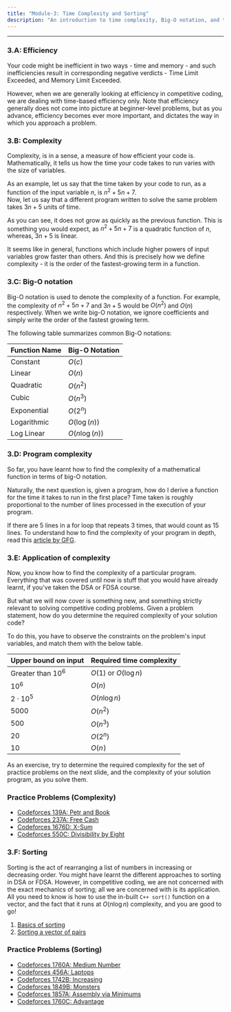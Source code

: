 ```yaml
---
title: "Module-3: Time Complexity and Sorting"
description: "An introduction to time complexity, Big-O notation, and the application of sorting in competitive programming."
---
```


---

### 3.A: Efficiency

Your code might be inefficient in two ways - time and memory - and such inefficiencies result in corresponding negative verdicts - Time Limit Exceeded, and Memory Limit Exceeded.

However, when we are generally looking at efficiency in competitive coding, we are dealing with time-based efficiency only. Note that efficiency generally does not come into picture at beginner-level problems, but as you advance, efficiency becomes ever more important, and dictates the way in which you approach a problem.

### 3.B: Complexity

Complexity, is in a sense, a measure of how efficient your code is. Mathematically, it tells us how the time your code takes to run varies with the size of variables.

As an example, let us say that the time taken by your code to run, as a function of the input variable $n$, is $n^2+5n+7$.  
Now, let us say that a different program written to solve the same problem takes $3n+5$ units of time.

As you can see, it does not grow as quickly as the previous function. This is something you would expect, as $n^2+5n+7$ is a quadratic function of $n$, whereas, $3n+5$ is linear.

It seems like in general, functions which include higher powers of input variables grow faster than others. And this is precisely how we define complexity - it is the order of the fastest-growing term in a function.

### 3.C: Big-O notation

Big-O notation is used to denote the complexity of a function. For example, the complexity of $n^2+5n+7$ and $3n+5$ would be $O(n^2)$ and $O(n)$ respectively. When we write big-O notation, we ignore coefficients and simply write the order of the fastest growing term.

The following table summarizes common Big-O notations:

| Function Name | Big-O Notation |
| ------------- | -------------- |
| Constant      | $O(c)$         |
| Linear        | $O(n)$         |
| Quadratic     | $O(n^2)$       |
| Cubic         | $O(n^3)$       |
| Exponential   | $O(2^n)$       |
| Logarithmic   | $O(\log(n))$   |
| Log Linear    | $O(n \log(n))$ |

### 3.D: Program complexity

So far, you have learnt how to find the complexity of a mathematical function in terms of big-O notation.

Naturally, the next question is, given a program, how do I derive a function for the time it takes to run in the first place? Time taken is roughly proportional to the number of lines processed in the execution of your program.

If there are 5 lines in a for loop that repeats 3 times, that would count as 15 lines. To understand how to find the complexity of your program in depth, read this [article by GFG](https://www.geeksforgeeks.org/understanding-time-complexity-simple-examples/).

### 3.E: Application of complexity

Now, you know how to find the complexity of a particular program. Everything that was covered until now is stuff that you would have already learnt, if you've taken the DSA or FDSA course.

But what we will now cover is something new, and something strictly relevant to solving competitive coding problems. Given a problem statement, how do you determine the required complexity of your solution code?

To do this, you have to observe the constraints on the problem's input variables, and match them with the below table.

| Upper bound on input | Required time complexity |
| -------------------- | ------------------------ |
| Greater than $10^6$  | $O(1)$ or $O(\log n)$    |
| $10^6$               | $O(n)$                   |
| $2 \cdot 10^5$       | $O(n \log n)$            |
| $5000$               | $O(n^2)$                 |
| $500$                | $O(n^3)$                 |
| $20$                 | $O(2^n)$                 |
| $10$                 | $O(n\!)$                 |

As an exercise, try to determine the required complexity for the set of practice problems on the next slide, and the complexity of your solution program, as you solve them.

### Practice Problems (Complexity)

- [Codeforces 139A: Petr and Book](https://codeforces.com/problemset/problem/139/A)
- [Codeforces 237A: Free Cash](https://codeforces.com/problemset/problem/237/A)
- [Codeforces 1676D: X-Sum](https://codeforces.com/problemset/problem/1676/D)
- [Codeforces 550C: Divisibility by Eight](https://codeforces.com/problemset/problem/550/C)

### 3.F: Sorting

Sorting is the act of rearranging a list of numbers in increasing or decreasing order. You might have learnt the different approaches to sorting in DSA or FDSA. However, in competitive coding, we are not concerned with the exact mechanics of sorting; all we are concerned with is its application. All you need to know is how to use the in-built `C++ sort()` function on a vector, and the fact that it runs at $O(n \log n)$ complexity, and you are good to go\!

1.  [Basics of sorting](https://www.geeksforgeeks.org/sorting-in-cpp-stl/)
2.  [Sorting a vector of pairs](https://www.geeksforgeeks.org/sort-vector-of-pairs-in-c-stl/)

### Practice Problems (Sorting)

- [Codeforces 1760A: Medium Number](https://codeforces.com/problemset/problem/1760/A)
- [Codeforces 456A: Laptops](https://codeforces.com/problemset/problem/456/A)
- [Codeforces 1742B: Increasing](https://codeforces.com/problemset/problem/1742/B)
- [Codeforces 1849B: Monsters](https://codeforces.com/problemset/problem/1849/B)
- [Codeforces 1857A: Assembly via Minimums](https://codeforces.com/problemset/problem/1857/A)
- [Codeforces 1760C: Advantage](https://codeforces.com/problemset/problem/1760/C)

